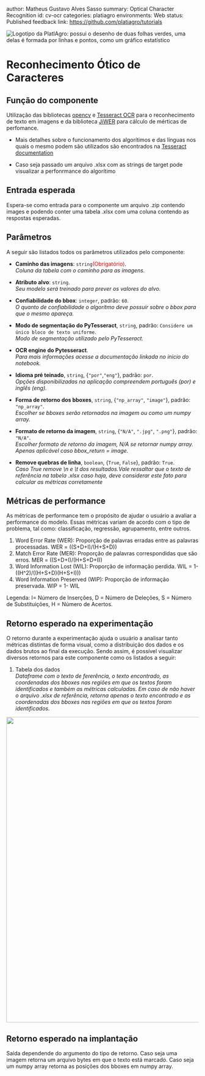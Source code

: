author: Matheus Gustavo Alves Sasso
summary: Optical Character Recognition
id: cv-ocr
categories: platiagro
environments: Web
status: Published
feedback link: https://github.com/platiagro/tutorials


![Logotipo da PlatIAgro: possui o desenho de duas folhas verdes, uma delas é formada por linhas e pontos, como um gráfico estatístico](img/logo.png)


# Reconhecimento Ótico de Caracteres

## Função do componente

Utilização das bibliotecas [opencv](https://opencv.org/) e  [Tesseract OCR](https://tesseract-ocr.github.io/) para o reconhecimento de texto em imagens e da biblioteca [JiWER](https://github.com/jitsi/jiwer) para cálculo de mérticas de perfomance.

*   Mais detalhes sobre  o funcionamento dos algorítimos e das línguas nos quais o mesmo podem são utilizados são encontrados na [Tesseract documentation](https://tesseract-ocr.github.io/tessdoc/Data-Files)

*   Caso seja passado um arquivo .xlsx com as strings de target pode visualizar a perfonrmance do algorítimo

## Entrada esperada

Espera-se como entrada para o componente um arquivo .zip contendo images e podendo conter uma tabela .xlsx com uma coluna contendo as respostas esperadas.

## Parâmetros

A seguir são listados todos os parâmetros utilizados pelo componente:

- **Caminho das imagens**: `string`<span style="color:red">(Obrigatório)</span>.<br>
<em>Coluna da tabela com o caminho para as imagens.</em>


- **Atributo alvo**: `string`.<br>
<em>Seu modelo será treinado para prever os valores do alvo.</em>


- **Confiabilidade do bbox**: `integer`, padrão: `60`. <br>
<em>O quanto de confiabilidade o algorítmo deve possuir sobre o bbox para que o mesmo apareça.</em>


- **Modo de segmentação do PyTesseract**, `string`, padrão: `Considere um único bloco de texto uniforme`. <br>
<em>Modo de segmentação utilizado pelo PyTesseract.</em>


- **OCR engine do Pytesseract**. <br>
<em>Para mais informações acesse a documentação linkada no inicio do notebook.</em>


- **Idioma pré teinado**, `string`, {`"por"`,`"eng"`}, padrão: `por`. <br>
<em>Opções disponibilizadas na aplicação compreendem português (por) e inglês (eng).</em>


- **Forma de retorno dos bboxes**, `string`, {`"np_array"`, `"image"`}, padrão: `"np_array"`. <br>
<em>Escolher se bboxes serão retornados na imagem ou como um numpy array.</em>


- **Formato de retorno da imagem**, `string`, {`"N/A"`, `".jpg"`, `".png"`}, padrão: `"N/A"`. <br>
<em>Escolher formato de retorno da imagem, N/A se retornar numpy array. Apenas aplicável caso bbox_return = image.</em>


- **Remove quebras de linha**, `boolean`, {`True`, `False`}, padrão: `True`. <br>
<em>Caso True remove \n e \t dos resultados.Vale ressaltar que o texto de referência na tabela .xlsx caso haja, deve considerar este fato para calcular as métricas corretamente</em>


## Métricas de performance

As métricas de performance tem o propósito de ajudar o usuário a avaliar a performance do modelo. Essas métricas variam de acordo com o tipo de problema, tal como: classificação, regressão, agrupamento, entre outros.

1.  Word Error Rate (WER): Proporção de palavras erradas entre as palavras processadas. WER = ((S+D+I)/(H+S+D))
2.  Match Error Rate (MER): Proporção de palavras correspondidas que são erros. MER = ((S+D+I)/(H+S+D+I))
3.  Word Information Lost (WIL): Proporção de informação perdida. WIL = 1- ((H^2)/((H+S+D)(H+S+I)))
4.  Word Information Preserved (WIP): Proporção de informação preservada. WIP = 1- WIL

Legenda:  I= Número de Inserções, D = Número de Deleções, S = Número de Substituições, H = Número de Acertos.

## Retorno esperado na experimentação

O retorno durante a experimentação ajuda o usuário a analisar tanto métricas distintas de forma visual, como a distribuição dos dados e os dados brutos ao final da execução. Sendo assim, é possível visualizar diversos retornos para este componente como os listados a seguir:

1. Tabela dos dados<br> <em>Dataframe com o texto de fererência, o texto encontrado, as coordenadas dos bboxes nas regiões em que os textos foram identificados e também as métricas calculadas. Em caso de não haver o arquivo .xlsx de referência, retorna apenas o texto encontrado e as coordenadas dos bboxes nas regiões em que os textos foram identificados.</em>
<img src="img/table.png" width="800">

## Retorno esperado na implantação

Saída dependende do argumento do tipo de retorno. Caso seja uma imagem retorna um arquivo bytes em que o texto está marcado. Caso seja um numpy array retorna as posições dos bboxes em numpy array.